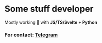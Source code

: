 # Some stuff developer

Mostly working 🤝 with **JS/TS/Svelte + Python**

### For contact: [Telegram](https://t.me/wkiskas)
